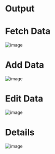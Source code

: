<h1>Output</h1>

<h1>Fetch Data</h1>

![image](https://github.com/user-attachments/assets/64fc40a0-81c9-4730-9889-22c4bbf97390)

<h1>Add Data</h1>

![image](https://github.com/user-attachments/assets/1aaf9aa7-669f-40af-96af-be442818d03b)

<h1>Edit Data</h1>

![image](https://github.com/user-attachments/assets/0ad931be-71e5-4f47-9d8d-1c7c6ba184ca)

<h1>Details</h1>

![image](https://github.com/user-attachments/assets/97b29e3f-b8fd-4c2d-919b-3e4d475b3f7a)

